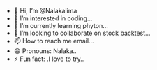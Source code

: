 - 👋 Hi, I’m @Nalakalima
- 👀 I’m interested in coding...
- 🌱 I’m currently learning phyton...
- 💞️ I’m looking to collaborate on stock backtest...
- 📫 How to reach me email...
- 😄 Pronouns: Nalaka..
- ⚡ Fun fact: .I love to try..

<!---
Nalakalima/Nalakalima is a ✨ special ✨ repository because its `README.md` (this file) appears on your GitHub profile.
You can click the Preview link to take a look at your changes.
--->
